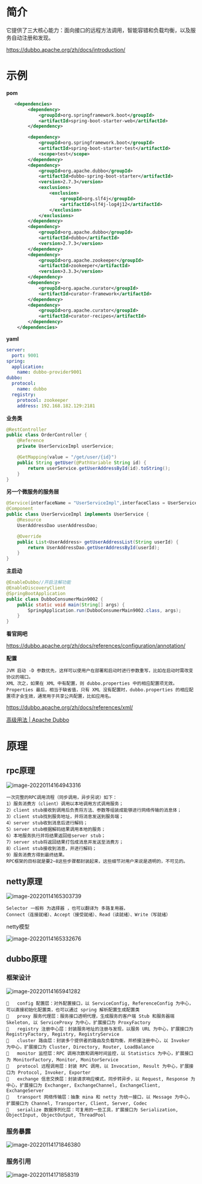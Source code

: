 # 简介

它提供了三大核心能力：面向接口的远程方法调用，智能容错和负载均衡，以及服务自动注册和发现。

https://dubbo.apache.org/zh/docs/introduction/

# 示例

**pom**

```xml
   <dependencies>
        <dependency>
            <groupId>org.springframework.boot</groupId>
            <artifactId>spring-boot-starter-web</artifactId>
        </dependency>

        <dependency>
            <groupId>org.springframework.boot</groupId>
            <artifactId>spring-boot-starter-test</artifactId>
            <scope>test</scope>
        </dependency>
        <dependency>
            <groupId>org.apache.dubbo</groupId>
            <artifactId>dubbo-spring-boot-starter</artifactId>
            <version>2.7.3</version>
            <exclusions>
                <exclusion>
                    <groupId>org.slf4j</groupId>
                    <artifactId>slf4j-log4j12</artifactId>
                </exclusion>
            </exclusions>
        </dependency>
        <dependency>
            <groupId>org.apache.dubbo</groupId>
            <artifactId>dubbo</artifactId>
            <version>2.7.3</version>
        </dependency>
        <dependency>
            <groupId>org.apache.zookeeper</groupId>
            <artifactId>zookeeper</artifactId>
            <version>3.3.3</version>
        </dependency>
        <dependency>
            <groupId>org.apache.curator</groupId>
            <artifactId>curator-framework</artifactId>
        </dependency>
        <dependency>
            <groupId>org.apache.curator</groupId>
            <artifactId>curator-recipes</artifactId>
        </dependency>
    </dependencies>
```

**yaml**

```yml
server:
  port: 9001
spring:
  application:
    name: dubbo-provider9001
dubbo:
  protocol:
    name: dubbo
  registry:
    protocol: zookeeper
    address: 192.168.182.129:2181
```

**业务类**

```java
@RestController
public class OrderController {
    @Reference
    private UserServiceImpl userService;

    @GetMapping(value = "/get/user/{id}")
    public String getUser(@PathVariable String id) {
        return userService.getUserAddressById(id).toString();
    }
}
```

**另一个微服务的服务层**

```java
@Service(interfaceName = "UserServiceImpl",interfaceClass = UserService.class)
@Component
public class UserServiceImpl implements UserService {
    @Resource
    UserAddressDao userAddressDao;

    @Override
    public List<UserAddress> getUserAddressList(String userId) {
        return UserAddressDao.getUserAddressById(userId);
    } 
}
```

**主启动**

```java
@EnableDubbo//开启注解功能
@EnableDiscoveryClient
@SpringBootApplication
public class DubboConsumerMain9002 {
    public static void main(String[] args) {
        SpringApplication.run(DubboConsumerMain9002.class, args);
    }
}
```

**看官网吧**

https://dubbo.apache.org/zh/docs/references/configuration/annotation/

**配置**

```
JVM 启动 -D 参数优先，这样可以使用户在部署和启动时进行参数重写，比如在启动时需改变协议的端口。
XML 次之，如果在 XML 中有配置，则 dubbo.properties 中的相应配置项无效。
Properties 最后，相当于缺省值，只有 XML 没有配置时，dubbo.properties 的相应配置项才会生效，通常用于共享公共配置，比如应用名。
```

https://dubbo.apache.org/zh/docs/references/xml/

[高级用法 | Apache Dubbo](https://dubbo.apache.org/zh/docs/advanced/)

# 原理

## rpc原理

![image-20220114164943316](D:/mdimgs/image-20220114164943316.png)

```
一次完整的RPC调用流程（同步调用，异步另说）如下： 
1）服务消费方（client）调用以本地调用方式调用服务； 
2）client stub接收到调用后负责将方法、参数等组装成能够进行网络传输的消息体； 
3）client stub找到服务地址，并将消息发送到服务端； 
4）server stub收到消息后进行解码； 
5）server stub根据解码结果调用本地的服务； 
6）本地服务执行并将结果返回给server stub； 
7）server stub将返回结果打包成消息并发送至消费方； 
8）client stub接收到消息，并进行解码； 
9）服务消费方得到最终结果。
RPC框架的目标就是要2~8这些步骤都封装起来，这些细节对用户来说是透明的，不可见的。
```

## netty原理

![image-20220114165303739](D:/mdimgs/image-20220114165303739.png)

```
Selector 一般称 为选择器 ，也可以翻译为 多路复用器，
Connect（连接就绪）、Accept（接受就绪）、Read（读就绪）、Write（写就绪）
```

netty模型

![image-20220114165332676](D:/mdimgs/image-20220114165332676.png)

## dubbo原理

### 框架设计

![image-20220114165941282](D:/mdimgs/image-20220114165941282.png)

```
	config 配置层：对外配置接口，以 ServiceConfig, ReferenceConfig 为中心，可以直接初始化配置类，也可以通过 spring 解析配置生成配置类
	proxy 服务代理层：服务接口透明代理，生成服务的客户端 Stub 和服务器端 Skeleton, 以 ServiceProxy 为中心，扩展接口为 ProxyFactory
	registry 注册中心层：封装服务地址的注册与发现，以服务 URL 为中心，扩展接口为 RegistryFactory, Registry, RegistryService
	cluster 路由层：封装多个提供者的路由及负载均衡，并桥接注册中心，以 Invoker 为中心，扩展接口为 Cluster, Directory, Router, LoadBalance
	monitor 监控层：RPC 调用次数和调用时间监控，以 Statistics 为中心，扩展接口为 MonitorFactory, Monitor, MonitorService
	protocol 远程调用层：封装 RPC 调用，以 Invocation, Result 为中心，扩展接口为 Protocol, Invoker, Exporter
	exchange 信息交换层：封装请求响应模式，同步转异步，以 Request, Response 为中心，扩展接口为 Exchanger, ExchangeChannel, ExchangeClient, ExchangeServer
	transport 网络传输层：抽象 mina 和 netty 为统一接口，以 Message 为中心，扩展接口为 Channel, Transporter, Client, Server, Codec
	serialize 数据序列化层：可复用的一些工具，扩展接口为 Serialization, ObjectInput, ObjectOutput, ThreadPool
```

### 服务暴露

![image-20220114171846380](D:/mdimgs/image-20220114171846380.png)

### 服务引用

![image-20220114171858319](D:/mdimgs/image-20220114171858319.png)
